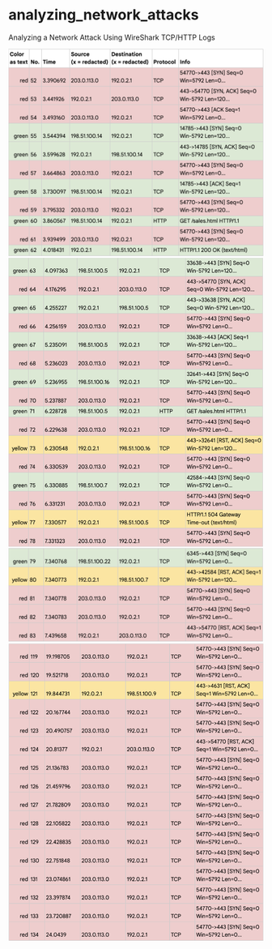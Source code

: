 # analyzing_network_attacks
Analyzing a Network Attack Using WireShark TCP/HTTP Logs

<img src="https://github.com/AxelVx1/analyzing_network_attacks/blob/main/Log1.png?raw=true" alt="App Screenshot" width="600">
<img src="https://github.com/AxelVx1/analyzing_network_attacks/blob/main/Log2.png?raw=true" alt="App Screenshot" width="600">
<img src="https://github.com/AxelVx1/analyzing_network_attacks/blob/main/Log3.png?raw=true" alt="App Screenshot" width="600">
<img src="https://github.com/AxelVx1/analyzing_network_attacks/blob/main/Log4.png?raw=true" alt="App Screenshot" width="600">
